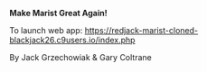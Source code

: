 <strong> Make Marist Great Again! </strong>

To launch web app: https://redjack-marist-cloned-blackjack26.c9users.io/index.php

By Jack Grzechowiak & Gary Coltrane
